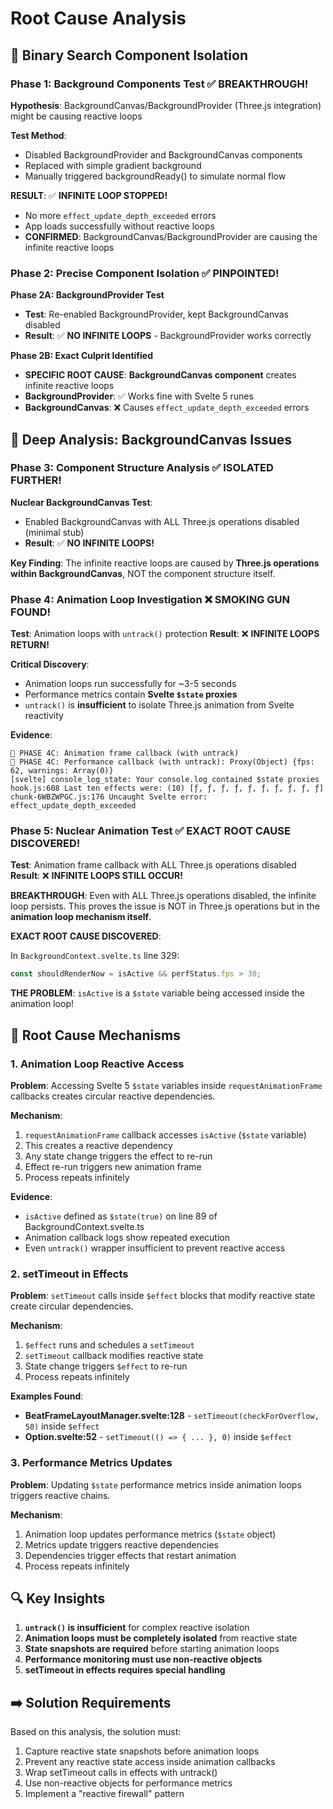 # Root Cause Analysis

## 🎯 Binary Search Component Isolation

### Phase 1: Background Components Test ✅ **BREAKTHROUGH!**

**Hypothesis**: BackgroundCanvas/BackgroundProvider (Three.js integration) might be causing reactive loops

**Test Method**:
- Disabled BackgroundProvider and BackgroundCanvas components
- Replaced with simple gradient background
- Manually triggered backgroundReady() to simulate normal flow

**RESULT**: ✅ **INFINITE LOOP STOPPED!**
- No more `effect_update_depth_exceeded` errors
- App loads successfully without reactive loops
- **CONFIRMED**: BackgroundCanvas/BackgroundProvider are causing the infinite reactive loops

### Phase 2: Precise Component Isolation ✅ **PINPOINTED!**

**Phase 2A: BackgroundProvider Test**
- **Test**: Re-enabled BackgroundProvider, kept BackgroundCanvas disabled
- **Result**: ✅ **NO INFINITE LOOPS** - BackgroundProvider works correctly

**Phase 2B: Exact Culprit Identified**
- **SPECIFIC ROOT CAUSE**: **BackgroundCanvas component** creates infinite reactive loops
- **BackgroundProvider**: ✅ Works fine with Svelte 5 runes
- **BackgroundCanvas**: ❌ Causes `effect_update_depth_exceeded` errors

## 🔬 Deep Analysis: BackgroundCanvas Issues

### Phase 3: Component Structure Analysis ✅ **ISOLATED FURTHER!**

**Nuclear BackgroundCanvas Test**:
- Enabled BackgroundCanvas with ALL Three.js operations disabled (minimal stub)
- **Result**: ✅ **NO INFINITE LOOPS!**

**Key Finding**: The infinite reactive loops are caused by **Three.js operations within BackgroundCanvas**, NOT the component structure itself.

### Phase 4: Animation Loop Investigation ❌ **SMOKING GUN FOUND!**

**Test**: Animation loops with `untrack()` protection
**Result**: ❌ **INFINITE LOOPS RETURN!**

**Critical Discovery**:
- Animation loops run successfully for ~3-5 seconds
- Performance metrics contain **Svelte `$state` proxies**
- `untrack()` is **insufficient** to isolate Three.js animation from Svelte reactivity

**Evidence**:
```
🔧 PHASE 4C: Animation frame callback (with untrack)
🔧 PHASE 4C: Performance callback (with untrack): Proxy(Object) {fps: 62, warnings: Array(0)}
[svelte] console_log_state: Your console.log contained $state proxies
hook.js:608 Last ten effects were: (10) [ƒ, ƒ, ƒ, ƒ, ƒ, ƒ, ƒ, ƒ, ƒ, ƒ]
chunk-6WBZWPGC.js:176 Uncaught Svelte error: effect_update_depth_exceeded
```

### Phase 5: Nuclear Animation Test ✅ **EXACT ROOT CAUSE DISCOVERED!**

**Test**: Animation frame callback with ALL Three.js operations disabled
**Result**: ❌ **INFINITE LOOPS STILL OCCUR!**

**BREAKTHROUGH**: Even with ALL Three.js operations disabled, the infinite loop persists. This proves the issue is NOT in Three.js operations but in the **animation loop mechanism itself**.

**EXACT ROOT CAUSE DISCOVERED**:

In `BackgroundContext.svelte.ts` line 329:
```typescript
const shouldRenderNow = isActive && perfStatus.fps > 30;
```

**THE PROBLEM**: `isActive` is a `$state` variable being accessed inside the animation loop!

## 🚨 Root Cause Mechanisms

### 1. **Animation Loop Reactive Access**

**Problem**: Accessing Svelte 5 `$state` variables inside `requestAnimationFrame` callbacks creates circular reactive dependencies.

**Mechanism**:
1. `requestAnimationFrame` callback accesses `isActive` (`$state` variable)
2. This creates a reactive dependency
3. Any state change triggers the effect to re-run
4. Effect re-run triggers new animation frame
5. Process repeats infinitely

**Evidence**:
- `isActive` defined as `$state(true)` on line 89 of BackgroundContext.svelte.ts
- Animation callback logs show repeated execution
- Even `untrack()` wrapper insufficient to prevent reactive access

### 2. **setTimeout in Effects**

**Problem**: `setTimeout` calls inside `$effect` blocks that modify reactive state create circular dependencies.

**Mechanism**:
1. `$effect` runs and schedules a `setTimeout`
2. `setTimeout` callback modifies reactive state
3. State change triggers `$effect` to re-run
4. Process repeats infinitely

**Examples Found**:
- **BeatFrameLayoutManager.svelte:128** - `setTimeout(checkForOverflow, 50)` inside `$effect`
- **Option.svelte:52** - `setTimeout(() => { ... }, 0)` inside `$effect`

### 3. **Performance Metrics Updates**

**Problem**: Updating `$state` performance metrics inside animation loops triggers reactive chains.

**Mechanism**:
1. Animation loop updates performance metrics (`$state` object)
2. Metrics update triggers reactive dependencies
3. Dependencies trigger effects that restart animation
4. Process repeats infinitely

## 🔍 Key Insights

1. **`untrack()` is insufficient** for complex reactive isolation
2. **Animation loops must be completely isolated** from reactive state
3. **State snapshots are required** before starting animation loops
4. **Performance monitoring must use non-reactive objects**
5. **setTimeout in effects requires special handling**

## ➡️ Solution Requirements

Based on this analysis, the solution must:
1. Capture reactive state snapshots before animation loops
2. Prevent any reactive state access inside animation callbacks
3. Wrap setTimeout calls in effects with untrack()
4. Use non-reactive objects for performance metrics
5. Implement a "reactive firewall" pattern
